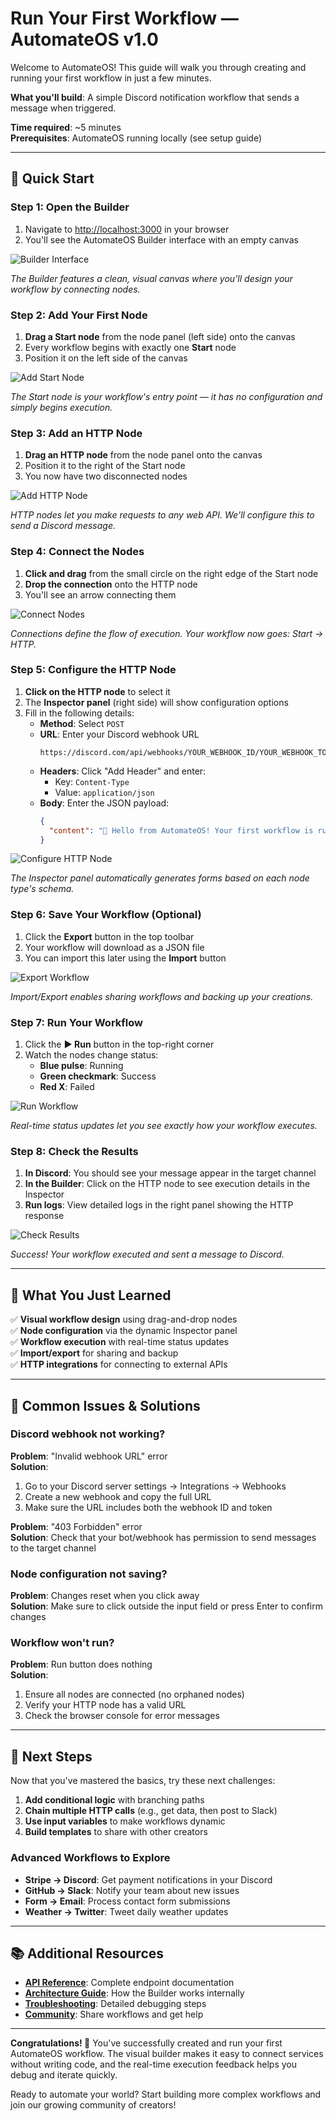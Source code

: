 # Run Your First Workflow — AutomateOS v1.0

Welcome to AutomateOS! This guide will walk you through creating and running your first workflow in just a few minutes.

**What you'll build**: A simple Discord notification workflow that sends a message when triggered.

**Time required**: ~5 minutes  
**Prerequisites**: AutomateOS running locally (see setup guide)

---

## 🚀 Quick Start

### Step 1: Open the Builder

1. Navigate to [http://localhost:3000](http://localhost:3000) in your browser
2. You'll see the AutomateOS Builder interface with an empty canvas

![Builder Interface](./images/step1-builder-interface.png)

_The Builder features a clean, visual canvas where you'll design your workflow by connecting nodes._

### Step 2: Add Your First Node

1. **Drag a Start node** from the node panel (left side) onto the canvas
2. Every workflow begins with exactly one **Start** node
3. Position it on the left side of the canvas

![Add Start Node](./images/step2-add-start-node.png)

_The Start node is your workflow's entry point — it has no configuration and simply begins execution._

### Step 3: Add an HTTP Node

1. **Drag an HTTP node** from the node panel onto the canvas
2. Position it to the right of the Start node
3. You now have two disconnected nodes

![Add HTTP Node](./images/step3-add-http-node.png)

_HTTP nodes let you make requests to any web API. We'll configure this to send a Discord message._

### Step 4: Connect the Nodes

1. **Click and drag** from the small circle on the right edge of the Start node
2. **Drop the connection** onto the HTTP node
3. You'll see an arrow connecting them

![Connect Nodes](./images/step4-connect-nodes.png)

_Connections define the flow of execution. Your workflow now goes: Start → HTTP._

### Step 5: Configure the HTTP Node

1. **Click on the HTTP node** to select it
2. The **Inspector panel** (right side) will show configuration options
3. Fill in the following details:
   - **Method**: Select `POST`
   - **URL**: Enter your Discord webhook URL
     ```
     https://discord.com/api/webhooks/YOUR_WEBHOOK_ID/YOUR_WEBHOOK_TOKEN
     ```
   - **Headers**: Click "Add Header" and enter:
     - Key: `Content-Type`
     - Value: `application/json`
   - **Body**: Enter the JSON payload:
     ```json
     {
       "content": "🎉 Hello from AutomateOS! Your first workflow is running successfully."
     }
     ```

![Configure HTTP Node](./images/step5-configure-http.png)

_The Inspector panel automatically generates forms based on each node type's schema._

### Step 6: Save Your Workflow (Optional)

1. Click the **Export** button in the top toolbar
2. Your workflow will download as a JSON file
3. You can import this later using the **Import** button

![Export Workflow](./images/step6-export-workflow.png)

_Import/Export enables sharing workflows and backing up your creations._

### Step 7: Run Your Workflow

1. Click the **▶ Run** button in the top-right corner
2. Watch the nodes change status:
   - **Blue pulse**: Running
   - **Green checkmark**: Success
   - **Red X**: Failed

![Run Workflow](./images/step7-run-workflow.png)

_Real-time status updates let you see exactly how your workflow executes._

### Step 8: Check the Results

1. **In Discord**: You should see your message appear in the target channel
2. **In the Builder**: Click on the HTTP node to see execution details in the Inspector
3. **Run logs**: View detailed logs in the right panel showing the HTTP response

![Check Results](./images/step8-check-results.png)

_Success! Your workflow executed and sent a message to Discord._

---

## 🎯 What You Just Learned

✅ **Visual workflow design** using drag-and-drop nodes  
✅ **Node configuration** via the dynamic Inspector panel  
✅ **Workflow execution** with real-time status updates  
✅ **Import/export** for sharing and backup  
✅ **HTTP integrations** for connecting to external APIs

---

## 🔧 Common Issues & Solutions

### Discord webhook not working?

**Problem**: "Invalid webhook URL" error  
**Solution**:

1. Go to your Discord server settings → Integrations → Webhooks
2. Create a new webhook and copy the full URL
3. Make sure the URL includes both the webhook ID and token

**Problem**: "403 Forbidden" error  
**Solution**: Check that your bot/webhook has permission to send messages to the target channel

### Node configuration not saving?

**Problem**: Changes reset when you click away  
**Solution**: Make sure to click outside the input field or press Enter to confirm changes

### Workflow won't run?

**Problem**: Run button does nothing  
**Solution**:

1. Ensure all nodes are connected (no orphaned nodes)
2. Verify your HTTP node has a valid URL
3. Check the browser console for error messages

---

## 🚀 Next Steps

Now that you've mastered the basics, try these next challenges:

1. **Add conditional logic** with branching paths
2. **Chain multiple HTTP calls** (e.g., get data, then post to Slack)
3. **Use input variables** to make workflows dynamic
4. **Build templates** to share with other creators

### Advanced Workflows to Explore

- **Stripe → Discord**: Get payment notifications in your Discord
- **GitHub → Slack**: Notify your team about new issues
- **Form → Email**: Process contact form submissions
- **Weather → Twitter**: Tweet daily weather updates

---

## 📚 Additional Resources

- **[API Reference](../api/API-Contract.md)**: Complete endpoint documentation
- **[Architecture Guide](../technical/dev-web/Architecture.md)**: How the Builder works internally
- **[Troubleshooting](../technical/E2E-Smoke-Test-Guide.md)**: Detailed debugging steps
- **[Community](https://github.com/neonzoul/AutomateOS-v1.0)**: Share workflows and get help

---

**Congratulations! 🎉** You've successfully created and run your first AutomateOS workflow. The visual builder makes it easy to connect services without writing code, and the real-time execution feedback helps you debug and iterate quickly.

Ready to automate your world? Start building more complex workflows and join our growing community of creators!
